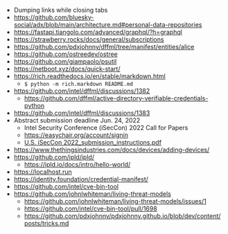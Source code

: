 - Dumping links while closing tabs
- https://github.com/bluesky-social/adx/blob/main/architecture.md#personal-data-repositories
- https://fastapi.tiangolo.com/advanced/graphql/?h=graphql
- https://strawberry.rocks/docs/general/subscriptions
- https://github.com/pdxjohnny/dffml/tree/manifest/entities/alice
- https://github.com/ostreedev/ostree
- https://github.com/giampaolo/psutil
- https://netboot.xyz/docs/quick-start/
- https://rich.readthedocs.io/en/stable/markdown.html
  - `$ python -m rich.markdown README.md`
- https://github.com/intel/dffml/discussions/1382
  - https://github.com/dffml/active-directory-verifiable-credentials-python
- https://github.com/intel/dffml/discussions/1383
- Abstract submission deadline Jun. 24, 2022
  - Intel Security Conference (iSecCon) 2022 Call for Papers
  - https://easychair.org/account/signin
  - [U.S. iSecCon 2022_submission_instructions.pdf](https://github.com/intel/dffml/files/8884245/U.S.iSecCon.2022_submission_instructions.pdf)
- https://www.thethingsindustries.com/docs/devices/adding-devices/
- https://github.com/ipld/ipld/
  - https://ipld.io/docs/intro/hello-world/
- https://localhost.run
- https://identity.foundation/credential-manifest/
- https://github.com/intel/cve-bin-tool
- https://github.com/johnlwhiteman/living-threat-models
  - https://github.com/johnlwhiteman/living-threat-models/issues/1
  - https://github.com/intel/cve-bin-tool/pull/1698
  - https://github.com/pdxjohnny/pdxjohnny.github.io/blob/dev/content/posts/tricks.md